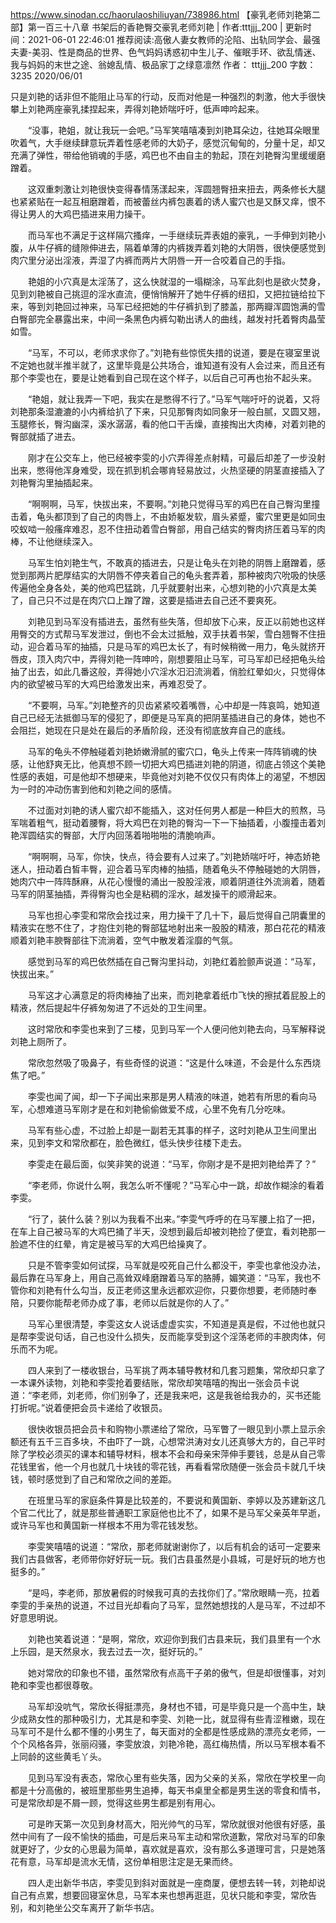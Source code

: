 https://www.sinodan.cc/haorulaoshiliuyan/738986.html
【豪乳老师刘艳第二部】第一百三十八章 书架后的香艳臀交豪乳老师刘艳 | 作者:tttjjj_200 | 更新时间：2021-06-01 22:46:01
推荐阅读:高傲人妻女教师的沦陷、出轨同学会、最强夫妻-美羽、性是商品的世界、色气妈妈诱惑初中生儿子、催眠手环、欲乱情迷、我与妈妈的末世之途、翁媳乱情、极品家丁之绿意凛然
作者： tttjjj_200
字数：3235
2020/06/01

只是刘艳的话非但不能阻止马军的行动，反而对他是一种强烈的刺激，他大手很快攀上刘艳两座豪乳揉捏起来，弄得刘艳娇喘吁吁，低声呻吟起来。

　　“没事，艳姐，就让我玩一会吧。”马军笑嘻嘻凑到刘艳耳朵边，往她耳朵眼里吹着气，大手继续肆意玩弄着性感老师的大奶子，感觉沉甸甸的，分量十足，却又充满了弹性，带给他销魂的手感，鸡巴也不由自主的勃起，顶在刘艳臀沟里缓缓磨蹭着。

　　这双重刺激让刘艳很快变得春情荡漾起来，浑圆翘臀扭来扭去，两条修长大腿也紧紧贴在一起互相磨蹭着，而被蕾丝内裤包裹着的诱人蜜穴也是又酥又痒，恨不得让男人的大鸡巴插进来用力操干。

　　而马军也不满足于这样隔穴搔痒，一手继续玩弄表姐的豪乳，一手伸到刘艳小腹，从牛仔裤的缝隙伸进去，隔着单薄的内裤拨弄着刘艳的大阴唇，很快便感觉到肉穴里分泌出淫液，弄湿了内裤而两片大阴唇一开一合咬着自己的手指。

　　艳姐的小穴真是太淫荡了，这么快就湿的一塌糊涂，马军此刻也是欲火焚身，见到刘艳被自己挑逗的淫水直流，便悄悄解开了她牛仔裤的纽扣，又把拉链给拉下来，等到刘艳回过神来，马军已经把她的牛仔裤扒到了膝盖，那两瓣浑圆饱满的雪白臀部完全暴露出来，中间一条黑色内裤勾勒出诱人的曲线，越发衬托着臀肉晶莹如雪。

　　“马军，不可以，老师求求你了。”刘艳有些惊慌失措的说道，要是在寝室里说不定她也就半推半就了，这里毕竟是公共场合，谁知道有没有人会过来，而且还有那个李雯也在，要是让她看到自己现在这个样子，以后自己可再也抬不起头来。

　　“艳姐，就让我弄一下吧，我实在是憋得不行了。”马军气喘吁吁的说着，又将刘艳那条湿漉漉的小内裤给扒了下来，只见那臀肉如同象牙一般白腻，又圆又翘，玉腿修长，臀沟幽深，溪水潺潺，看的他口干舌燥，直接掏出大肉棒，对着刘艳的臀部就插了进去。

　　刚才在公交车上，他已经被李雯的小穴弄得差点射精，可最后却差了一步没射出来，憋得他浑身难受，现在抓到机会哪肯轻易放过，火热坚硬的阴茎直接插入了刘艳臀沟里抽插起来。

　　“啊啊啊，马军，快拔出来，不要啊。”刘艳只觉得马军的鸡巴在自己臀沟里撞击着，龟头都顶到了自己的肉唇上，不由娇躯发软，眉头紧蹙，蜜穴里更是如同虫咬蚁啮一般瘙痒难忍，忍不住扭动着雪白臀部，用自己结实的臀肉挤压着马军的肉棒，不让他继续深入。

　　马军生怕刘艳生气，不敢真的插进去，只是让龟头在刘艳的阴唇上磨蹭着，感觉到那两片肥厚结实的大阴唇不停夹着自己的龟头套弄着，那种被肉穴吮吸的快感传遍他全身各处，美的他鸡巴猛跳，几乎就要射出来，心想刘艳的小穴真是太美了，自己只不过是在肉穴口上蹭了蹭，这要是插进去自己还不要爽死。

　　刘艳见到马军没有插进去，虽然有些失落，但却放下心来，反正以前她也这样用臀交的方式帮马军发泄过，倒也不会太过抵触，双手扶着书架，雪白翘臀不住扭动，迎合着马军的抽插，只是马军的鸡巴太长了，有时候稍微一用力，龟头就挤开唇皮，顶入肉穴中，弄得刘艳一阵呻吟，刚想要阻止马军，可马军却已经把龟头给抽了出去，如此几番这般，弄得她小穴淫水汩汩流淌着，俏脸红晕如火，只觉得体内的欲望被马军的大鸡巴给激发出来，再难忍受了。

　　“不要啊，马军。”刘艳整齐的贝齿紧紧咬着嘴唇，心中却是一阵哀鸣，她知道自己已经无法抵御马军的侵犯了，即便是马军真的把阴茎插进自己的身体，她也不会阻拦，她现在只是处在最后的矛盾阶段，还没有彻底放弃自己的底线。

　　马军的龟头不停触碰着刘艳娇嫩滑腻的蜜穴口，龟头上传来一阵阵销魂的快感，让他舒爽无比，他真想不顾一切把大鸡巴插进刘艳的阴道，彻底占领这个美艳性感的表姐，可是他却不想硬来，毕竟他对刘艳不仅仅只有肉体上的渴望，不想因为一时的冲动伤害到他和刘艳之间的感情。

　　不过面对刘艳的诱人蜜穴却不能插入，这对任何男人都是一种巨大的煎熬，马军喘着粗气，挺动着腰臀，将大鸡巴在刘艳的臀沟一下一下抽插着，小腹撞击着刘艳浑圆结实的臀部，大厅内回荡着啪啪啪的清脆响声。

　　“啊啊啊，马军，你快，快点，待会要有人过来了。”刘艳娇喘吁吁，神态娇艳迷人，扭动着白皙丰臀，迎合着马军肉棒的抽插，随着龟头不停触碰她的大阴唇，她肉穴中一阵阵酥麻，从花心慢慢的涌出一股股淫液，顺着阴道往外流淌着，随着马军的阴茎抽插，弄得臀沟也全是粘稠的淫水，越发操干的顺滑起来。

　　马军也担心李雯和常欣会找过来，用力操干了几十下，最后觉得自己阴囊里的精液实在憋不住了，才抱住刘艳的臀部猛地射出来一股股的精液，那白花花的精液顺着刘艳丰腴臀部往下流淌着，空气中散发着淫靡的气氛。

　　感觉到马军的鸡巴依然插在自己臀沟里抖动，刘艳红着脸颤声说道：“马军，快拔出来。”

　　马军这才心满意足的将肉棒抽了出来，而刘艳拿着纸巾飞快的擦拭着屁股上的精液，然后提起牛仔裤匆匆进了不远处的卫生间里。

　　这时常欣和李雯也来到了三楼，见到马军一个人便问他刘艳去向，马军解释说刘艳上厕所了。

　　常欣忽然吸了吸鼻子，有些奇怪的说道：“这是什么味道，不会是什么东西烧焦了吧。”

　　李雯也闻了闻，却一下子闻出来那是男人精液的味道，她若有所思的看向马军，心想难道马军刚才是在和刘艳偷偷做爱不成，心里不免有几分吃味。

　　马军有些心虚，不过脸上却是一副若无其事的样子，这时刘艳从卫生间里出来，见到李文和常欣都在，脸色微红，低头快步往楼下走去。

　　李雯走在最后面，似笑非笑的说道：“马军，你刚才是不是把刘艳给弄了？”

　　“李老师，你说什么啊，我怎么听不懂呢？”马军心中一跳，却故作糊涂的看着李雯。

　　“行了，装什么装？别以为我看不出来。”李雯气呼呼的在马军腰上掐了一把，在车上自己被马军的大鸡巴捅了半天，没想到最后却被刘艳捡了便宜，看刘艳那一脸遮不住的红晕，肯定是被马军的大鸡巴给操爽了。

　　只是不管李雯如何试探，马军就是咬死自己什么都没干，李雯也拿他没办法，最后靠在马军身上，用自己高耸双峰磨蹭着马军的胳膊，媚笑道：“马军，我也不管你和刘艳有什么勾当，反正老师这里永远都欢迎你，只要你想要，老师随时奉陪，只要你能帮老师办成了事，老师以后就是你的人了。”

　　马军心里很清楚，李雯这女人说话虚虚实实，不知道是真是假，不过他也就只是帮李雯说句话，自己也没什么损失，反而能享受到这个淫荡老师的丰腴肉体，何乐而不为呢。

　　四人来到了一楼收银台，马军挑了两本辅导教材和几套习题集，常欣却只拿了一本课外读物，刘艳和李雯抢着要结账，常欣却笑嘻嘻的掏出一张会员卡说道：“李老师，刘老师，你们别争了，还是我来吧，这是我爸给我办的，买书还能打折呢。”说着便把会员卡递给了收银员。

　　很快收银员把会员卡和购物小票递给了常欣，马军瞥了一眼见到小票上显示余额还有五千三百多块，不由吓了一跳，心想常洪涛对女儿还真够大方的，自己平时除了学校必须买的课本和辅导材料，根本不会和母亲宋萍伸手要钱，总是从自己零花钱里省，他一个月也就几十块钱的零花钱，再看看常欣随便一张会员卡就几千块钱，顿时感觉到了自己和常欣之间的差距。

　　在班里马军的家庭条件算是比较差的，不要说和黄国新、李婷以及苏建新这几个官二代比了，就是那些普通职工家庭他也比不了，如果不是马军父亲英年早逝，或许马军也和黄国新一样根本不用为零花钱发愁。

　　李雯笑嘻嘻的说道：“常欣，那老师就谢谢你了，以后有机会的话可一定要来我们古县做客，老师带你好好玩一玩。我们古县虽然是小县城，可是好玩的地方也挺多的。”

　　“是吗，李老师，那放暑假的时候我可真的去找你们了。”常欣眼睛一亮，拉着李雯的手亲热的说道，不过目光却看向了马军，显然她想找的人是马军，不过却不好意思明说。

　　刘艳也笑着说道：“是啊，常欣，欢迎你到我们古县来玩，我们县里有一个水上乐园，是天然泉水，我去过去一次，挺好玩的。”

　　她对常欣的印象也不错，虽然常欣有点高干子弟的傲气，但是却很懂事，对刘艳和李雯也都很尊敬。

　　马军却没吭气，常欣长得挺漂亮，身材也不错，可是毕竟只是一个高中生，缺少成熟女性的那种吸引力，尤其是和李雯、刘艳一比，就显得有些青涩稚嫩，现在马军可不是什么都不懂的小男生了，每天面对的全都是性感成熟的漂亮女老师，一个个风格各异，张丽闷骚，李雯放浪，刘艳冷艳，高红梅热情，所以马军根本看不上同龄的这些黄毛丫头。

　　见到马军没有表态，常欣心里有些失落，因为父亲的关系，常欣在学校里一向都是十分高傲的，被班里那些男生追捧，每天书桌里全都是男生送的零食和情书，可是常欣却是不屑一顾，觉得这些男生都是别有用心。

　　可是昨天第一次见到身材高大，阳光帅气的马军，常欣就很对他很有好感，虽然中间有了一段不愉快的插曲，可是后来马军主动和常欣道歉，常欣对马军的印象就更好了，少女的心思最为简单，喜欢就是喜欢，没有那么多道理可言，只是她落花有意，马军却是流水无情，这份单相思注定是无果而终。

　　四人走出新华书店，李雯见到斜对面就是一座商厦，便想去转一转，刘艳却说自己有点累，想要回寝室休息，马军本来也想再逛逛，见状只能和李雯，常欣告别，和刘艳坐公交车离开了新华书店。